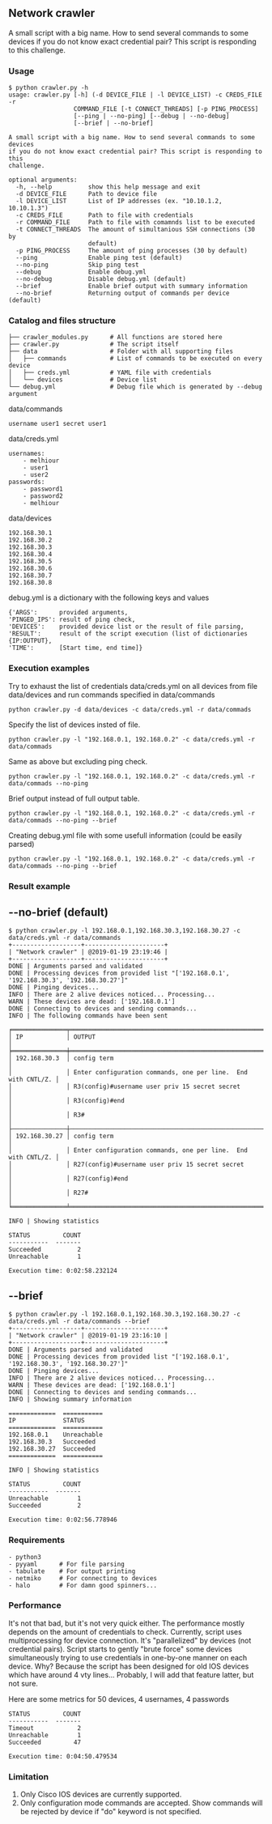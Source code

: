 ## Network crawler

A small script with a big name.
How to send several commands to some devices if you do not know exact credential pair? This script is responding to this challenge.

### Usage
```
$ python crawler.py -h
usage: crawler.py [-h] (-d DEVICE_FILE | -l DEVICE_LIST) -c CREDS_FILE -r
                  COMMAND_FILE [-t CONNECT_THREADS] [-p PING_PROCESS]
                  [--ping | --no-ping] [--debug | --no-debug]
                  [--brief | --no-brief]

A small script with a big name. How to send several commands to some devices
if you do not know exact credential pair? This script is responding to this
challenge.

optional arguments:
  -h, --help          show this help message and exit
  -d DEVICE_FILE      Path to device file
  -l DEVICE_LIST      List of IP addresses (ex. "10.10.1.2, 10.10.1.3")
  -c CREDS_FILE       Path to file with credentials
  -r COMMAND_FILE     Path to file with comamnds list to be executed
  -t CONNECT_THREADS  The amount of simultanious SSH connections (30 by
                      default)
  -p PING_PROCESS     The amount of ping processes (30 by default)
  --ping              Enable ping test (default)
  --no-ping           Skip ping test
  --debug             Enable debug.yml
  --no-debug          Disable debug.yml (default)
  --brief             Enable brief output with summary information
  --no-brief          Returning output of commands per device (default)
```

### Catalog and files structure
```
├── crawler_modules.py      # All functions are stored here
├── crawler.py              # The script itself
├── data                    # Folder with all supporting files
│   ├── commands            # List of commands to be executed on every device
│   ├── creds.yml           # YAML file with credentials
│   └── devices             # Device list
└── debug.yml               # Debug file which is generated by --debug argument
```

data/commands
```
username user1 secret user1
```

data/creds.yml
```
usernames:
    - melhiour
    - user1
    - user2
passwords:
    - password1
    - password2
    - melhiour
```

data/devices
```
192.168.30.1
192.168.30.2
192.168.30.3
192.168.30.4
192.168.30.5
192.168.30.6
192.168.30.7
192.168.30.8
```

debug.yml
is a dictionary with the following keys and values
```
{'ARGS':      provided arguments,
'PINGED_IPS': result of ping check,
'DEVICES':    provided device list or the result of file parsing,
'RESULT':     result of the script execution (list of dictionaries {IP:OUTPUT},
'TIME':       [Start time, end time]}
```

### Execution examples
Try to exhaust the list of credentials data/creds.yml on all devices from file data/devices and run commands specified in data/commands
```
python crawler.py -d data/devices -c data/creds.yml -r data/commads
```

Specify the list of devices insted of file.
```
python crawler.py -l "192.168.0.1, 192.168.0.2" -c data/creds.yml -r data/commads
```

Same as above but excluding ping check.
```
python crawler.py -l "192.168.0.1, 192.168.0.2" -c data/creds.yml -r data/commads --no-ping
```

Brief output instead of full output table.
```
python crawler.py -l "192.168.0.1, 192.168.0.2" -c data/creds.yml -r data/commads --no-ping --brief
```

Creating debug.yml file with some usefull information (could be easily parsed)
```
python crawler.py -l "192.168.0.1, 192.168.0.2" -c data/creds.yml -r data/commads --no-ping --brief
```

### Result example
## --no-brief (default)
```
$ python crawler.py -l 192.168.0.1,192.168.30.3,192.168.30.27 -c data/creds.yml -r data/commands
+-------------------+----------------------+
| "Network crawler" | @2019-01-19 23:19:46 |
+-------------------+----------------------+
DONE | Arguments parsed and validated
DONE | Processing devices from provided list "['192.168.0.1', '192.168.30.3', '192.168.30.27']"
DONE | Pinging devices...
INFO | There are 2 alive devices noticed... Processing...
WARN | These devices are dead: ['192.168.0.1']
DONE | Connecting to devices and sending commands...
INFO | The following commands have been sent

╒═══════════════╤═══════════════════════════════════════════════════════════════╕
│ IP            │ OUTPUT                                                        │
╞═══════════════╪═══════════════════════════════════════════════════════════════╡
│ 192.168.30.3  │ config term                                                   │
│               │ Enter configuration commands, one per line.  End with CNTL/Z. │
│               │ R3(config)#username user priv 15 secret secret                │
│               │ R3(config)#end                                                │
│               │ R3#                                                           │
├───────────────┼───────────────────────────────────────────────────────────────┤
│ 192.168.30.27 │ config term                                                   │
│               │ Enter configuration commands, one per line.  End with CNTL/Z. │
│               │ R27(config)#username user priv 15 secret secret               │
│               │ R27(config)#end                                               │
│               │ R27#                                                          │
╘═══════════════╧═══════════════════════════════════════════════════════════════╛

INFO | Showing statistics

STATUS         COUNT
-----------  -------
Succeeded          2
Unreachable        1

Execution time: 0:02:58.232124
```

## --brief
```
$ python crawler.py -l 192.168.0.1,192.168.30.3,192.168.30.27 -c data/creds.yml -r data/commands --brief
+-------------------+----------------------+
| "Network crawler" | @2019-01-19 23:16:10 |
+-------------------+----------------------+
DONE | Arguments parsed and validated
DONE | Processing devices from provided list "['192.168.0.1', '192.168.30.3', '192.168.30.27']"
DONE | Pinging devices...
INFO | There are 2 alive devices noticed... Processing...
WARN | These devices are dead: ['192.168.0.1']
DONE | Connecting to devices and sending commands...
INFO | Showing summary information

=============  ===========
IP             STATUS
=============  ===========
192.168.0.1    Unreachable
192.168.30.3   Succeeded
192.168.30.27  Succeeded
=============  ===========

INFO | Showing statistics

STATUS         COUNT
-----------  -------
Unreachable        1
Succeeded          2

Execution time: 0:02:56.778946
```

### Requirements
```
- python3
- pyyaml      # For file parsing
- tabulate    # For output printing
- netmiko     # For connecting to devices
- halo        # For damn good spinners...
```

### Performance
It's not that bad, but it's not very quick either. The performance mostly depends on the amount of credentials to check. Currently, script uses multiprocessing for device connection. It's "parallelized" by devices (not credential pairs). Script starts to gently "brute force" some devices simultaneously trying to use credentials in one-by-one manner on each device. Why? Because the script has been designed for old IOS devices which have around 4 vty lines... Probably, I will add that feature latter, but not sure. 

Here are some metrics for 50 devices, 4 usernames, 4 passwords

```
STATUS         COUNT
-----------  -------
Timeout            2
Unreachable        1
Succeeded         47

Execution time: 0:04:50.479534
```

### Limitation
1. Only Cisco IOS devices are currently supported.
2. Only configuration mode commands are accepted. Show commands will be rejected by device if "do" keyword is not specified.

